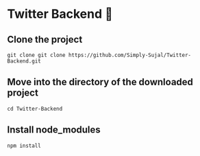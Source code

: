 # Twitter Backend 🚀

## Clone the project

```
git clone git clone https://github.com/Simply-Sujal/Twitter-Backend.git
```

## Move into the directory of the downloaded project

```
cd Twitter-Backend
```

## Install node_modules

```
npm install
```
